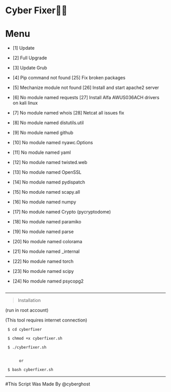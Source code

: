 # Cyber Fixer🤖👷


# Menu

* [1] Update
* [2] Full Upgrade
* [3] Update Grub

* [4]  Pip command not found                              [25] Fix broken packages
* [5]  Mechanize module not found                         [26] Install and start apache2 server
* [6]  No module named requests                           [27] Install Alfa AWUS036ACH drivers on kali linux
* [7]  No module named whois                              [28] Netcat all issues fix
* [8]  No module named distutils.util               
* [9]  No module named github                        
* [10] No module named nyawc.Options                 
* [11] No module named yaml                          
* [12] No module named twisted.web                   
* [13] No module named OpenSSL                       
* [14] No module named pydispatch                    
* [15] No module named scapy.all                     
* [16] No module named numpy                         
* [17] No module named Crypto (pycryptodome)         
* [18] No module named paramiko                      
* [19] No module named parse                        
* [20] No module named colorama                      
* [21] No module named _internal                     
* [22] No module named torch                         
* [23] No module named scipy                         
* [24] No module named psycopg2        

<IMG SRC="">


--------------------------------

> Installation 

 (run in root account)
 
 (This tool requires internet connection)

     $ cd cyberfixer
     
     $ chmod +x cyberfixer.sh
	
     $ ./cyberfixer.sh
     
     
          or
     
     $ bash cyberfixer.sh
--------------------------------


     
     
#This Script Was Made By @cyberghost

